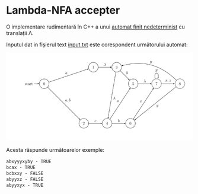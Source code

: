 # Lambda-NFA accepter
O implementare rudimentară în C++ a unui [automat finit nedeterminist](https://ro.wikipedia.org/wiki/Automat_finit_nedeterminist) cu translații Λ.

Inputul dat in fișierul text [input.txt](https://github.com/Ursawarlord/lambda-NFA-accepter/blob/master/input.txt) este corespondent următorului automat:

<img src="https://github.com/Ursawarlord/lambda-NFA-accepter/blob/master/media/input.png">


Acesta răspunde următoarelor exemple:
```
abxyyyxyby - TRUE
bcax - TRUE
bcbxxy - FALSE
abyyxz - FALSE
abyyxyx - TRUE
```

